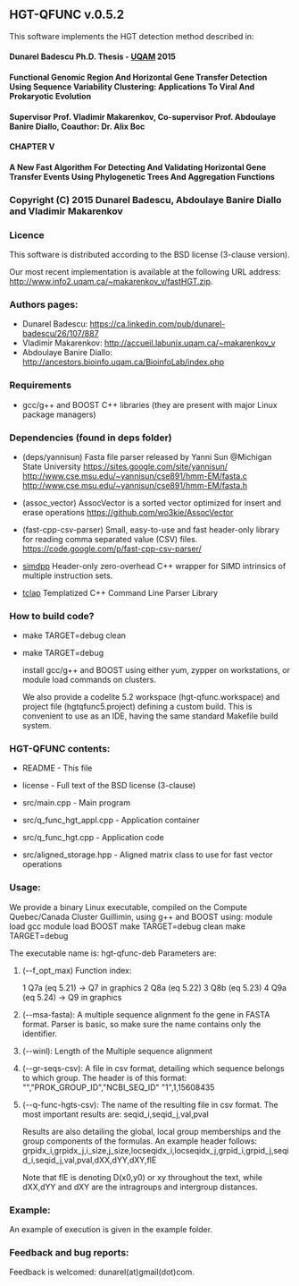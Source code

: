 ## HGT-QFUNC v.0.5.2

This software implements the HGT detection method described in:

#### Dunarel Badescu Ph.D. Thesis - [UQAM](http://www.uqam.ca) 2015
#### Functional Genomic Region And Horizontal Gene Transfer Detection Using Sequence Variability Clustering: Applications To Viral And Prokaryotic Evolution
#### Supervisor Prof. Vladimir Makarenkov, Co-supervisor Prof. Abdoulaye Banire Diallo, Coauthor: Dr. Alix Boc
#### CHAPTER V
#### A New Fast Algorithm For Detecting And Validating Horizontal Gene Transfer Events Using Phylogenetic Trees And Aggregation Functions


### Copyright (C) 2015 Dunarel Badescu, Abdoulaye Banire Diallo and Vladimir Makarenkov

### Licence 
   This software is distributed according to the BSD license (3-clause version).

   Our most recent implementation is available at the following URL address:
   http://www.info2.uqam.ca/~makarenkov_v/fastHGT.zip.

### Authors pages:
  * Dunarel Badescu:         https://ca.linkedin.com/pub/dunarel-badescu/26/107/887
  * Vladimir Makarenkov:     http://accueil.labunix.uqam.ca/~makarenkov_v
  * Abdoulaye Banire Diallo: http://ancestors.bioinfo.uqam.ca/BioinfoLab/index.php
  
### Requirements
   * gcc/g++ and BOOST C++ libraries (they are present with major Linux package managers)

### Dependencies (found in deps folder)
  * (deps/yannisun) 
    Fasta file parser released by Yanni Sun @Michigan State University 
    https://sites.google.com/site/yannisun/
    http://www.cse.msu.edu/~yannisun/cse891/hmm-EM/fasta.c
    http://www.cse.msu.edu/~yannisun/cse891/hmm-EM/fasta.h

  * (assoc_vector)
    AssocVector is a sorted vector optimized for insert and erase operations 
    https://github.com/wo3kie/AssocVector

  * (fast-cpp-csv-parser)
    Small, easy-to-use and fast header-only library for reading comma separated value (CSV) files.
    https://code.google.com/p/fast-cpp-csv-parser/ 

  * [simdpp](https://github.com/p12tic/libsimdpp)
    Header-only zero-overhead C++ wrapper for SIMD intrinsics of multiple instruction sets.
    

  * [tclap](http://tclap.sourceforge.net/)
    Templatized C++ Command Line Parser Library
    
  

### How to build code?
  * make TARGET=debug clean
  * make TARGET=debug 
  
    install gcc/g++ and BOOST using either yum, zypper on workstations, or module load commands on clusters.

    We also provide a codelite 5.2 workspace (hgt-qfunc.workspace) and project file (hgtqfunc5.project) defining a custom build. 
    This is convenient to use as an IDE, having the same standard Makefile build system.
 
### HGT-QFUNC contents:

  * README  - This file 
  * license - Full text of the BSD license (3-clause)

  * src/main.cpp - Main program
  * src/q_func_hgt_appl.cpp - Application container
  * src/q_func_hgt.cpp - Application code
  * src/aligned_storage.hpp - Aligned matrix class to use for fast vector operations
  
  
### Usage:
   We provide a binary Linux executable, compiled on the Compute Quebec/Canada Cluster Guillimin, using g++ and BOOST using:
   module load gcc
   module load BOOST
   make TARGET=debug clean
   make TARGET=debug

   The executable name is: hgt-qfunc-deb 
   Parameters are:
 
1. (--f_opt_max)
   Function index:

   1 Q7a (eq 5.21) -> Q7 in graphics
   2 Q8a (eq 5.22)
   3 Q8b (eq 5.23)
   4 Q9a (eq 5.24) -> Q9 in graphics

2. (--msa-fasta):
   A multiple sequence alignment fo the gene in FASTA format. 
   Parser is basic, so make sure the name contains only the identifier.
   
3. (--winl):
   Length of the Multiple sequence alignment

4. (--gr-seqs-csv):
   A file in csv format, detailing which sequence belongs to which group.
   The header is of this format:
   "","PROK_GROUP_ID","NCBI_SEQ_ID"
   "1",1,15608435
 
5. (--q-func-hgts-csv):
   The name of the resulting file in csv format. 
   The most important results are: seqid_i,seqid_j,val,pval

   Results are also detailing the global, local group memberships and the group components of the formulas.
   An example header follows:
   grpidx_i,grpidx_j,i_size,j_size,locseqidx_i,locseqidx_j,grpid_i,grpid_j,seqid_i,seqid_j,val,pval,dXX,dYY,dXY,flE

   Note that flE is denoting D(x0,y0) or xy throughout the text, while dXX,dYY and dXY are the intragroups and intergroup distances.    

### Example:
   An example of execution is given in the example folder.

### Feedback and bug reports:
   Feedback is welcomed: dunarel(at)gmail(dot)com.


